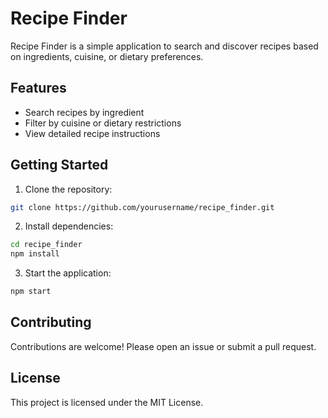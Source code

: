 # Recipe Finder

Recipe Finder is a simple application to search and discover recipes based on ingredients, cuisine, or dietary preferences.

## Features

- Search recipes by ingredient
- Filter by cuisine or dietary restrictions
- View detailed recipe instructions

## Getting Started

1. Clone the repository:
  ```bash
  git clone https://github.com/yourusername/recipe_finder.git
  ```
2. Install dependencies:
  ```bash
  cd recipe_finder
  npm install
  ```
3. Start the application:
  ```bash
  npm start
  ```

## Contributing

Contributions are welcome! Please open an issue or submit a pull request.

## License

This project is licensed under the MIT License.